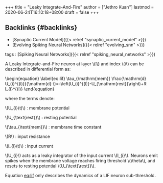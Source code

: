 +++
title = "Leaky Integrate-And-Fire"
author = ["Jethro Kuan"]
lastmod = 2020-06-24T16:10:18+08:00
draft = false
+++

## Backlinks {#backlinks}

- [Synaptic Current Model]({{< relref "synaptic_current_model" >}})
- [Evolving Spiking Neural Networks]({{< relref "evolving_snn" >}})

tags
: [Spiking Neural Networks]({{< relref "spiking_neural_networks" >}})

A Leaky Integrate-and-Fire neuron at layer \\(l\\) and index \\(i\\) can be
described in differential form as:

\begin{equation} \label{eq:lif}
\tau\_{\mathrm{mem}} \frac{\mathrm{d} U\_{i}^{(l)}}{\mathrm{d} t}=-\left(U\_{i}^{(l)}-U\_{\mathrm{rest}}\right)+R I\_{i}^{(l)}
\end{equation}

where the terms denote:

\\(U\_{i}(t)\\)
: membrane potential

\\(U\_{\text{rest}}\\)
: resting potential

\\(\tau\_{\text{mem}}\\)
: membrane time constant

\\(R\\)
: input resistance

\\(i\_{i}(t)\\)
: input current

\\(U\_{i}\\) acts as a leaky integrator of the input current \\(I\_{i}\\).
Neurons emit spikes when the membrane voltage reaches firing threshold
\\(\theta\\), and resets to resting potential \\(U\_{\text{\rest}}\\).

Equation [eq:lif](#eq:lif) only describes the dynamics of a LIF neuron
sub-threshold.
